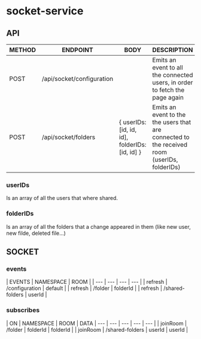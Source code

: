 # socket-service


## API
| METHOD | ENDPOINT | BODY | DESCRIPTION |
| --- | --- | --- | --- |
| POST | /api/socket/configuration | | Emits an event to all the connected users, in order to fetch the page again |
| POST | /api/socket/folders | { userIDs: [id, id, id], folderIDs: [id, id] } | Emits an event to the the users that are connected to the received room (userIDs, folderIDs) |
 
 ### userIDs
 Is an array of all the users that where shared.
 
 ### folderIDs 
 Is an array of all the folders that a change appeared in them (like new user, new filde, deleted file...)


 ## SOCKET

 ### events
 | EVENTS | NAMESPACE | ROOM |
| --- | --- | --- | --- |
| refresh | /configuration | default |
| refresh | /folder | folderId |
| refresh | /shared-folders | userId |

 ### subscribes
 | ON | NAMESPACE | ROOM | DATA
| --- | --- | --- | --- | --- |
| joinRoom | /folder | folderId | folderId |
| joinRoom | /shared-folders | userId | userId |